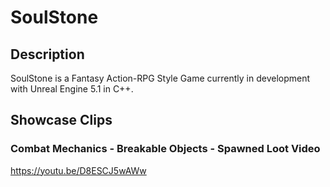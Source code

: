 # SoulStone

## Description
SoulStone is a Fantasy Action-RPG Style Game currently in development with Unreal Engine 5.1 in C++.

## Showcase Clips

### Combat Mechanics - Breakable Objects - Spawned Loot Video

https://youtu.be/D8ESCJ5wAWw

